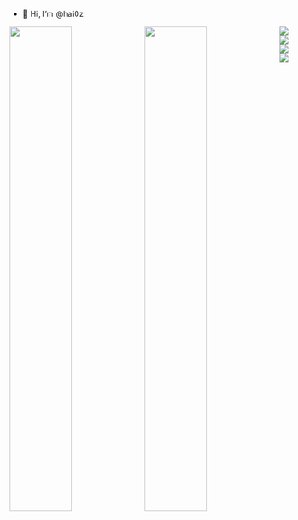 - 👋 Hi, I’m @hai0z

<a href="https://github.com/anuraghazra/github-readme-stats">
  <img width= "47%" align="left" src="https://github-readme-stats.vercel.app/api?username=hai0z&show_icons=true&theme=radical" />
</a>
<a href="https://github.com/anuraghazra/convoychat">
  <img width= "47%" align="left" src="https://github-readme-stats.vercel.app/api/top-langs/?username=hai0z&layout=compact&langs_count=8&hide=Handlebars,TSQL,Hack,shell" />
</a>
<div>
  <img align="left" src="https://img.shields.io/badge/javascript-%23323330.svg?style=for-the-badge&logo=javascript&logoColor=%23F7DF1E" <img  />
  <img align="left" src="https://img.shields.io/badge/typescript-%23007ACC.svg?style=for-the-badge&logo=typescript&logoColor=white" <img  />
  <img align="left" src="https://img.shields.io/badge/-TypeGraphQL-%23C04392?style=for-the-badge" <img  />
  <img src="https://img.shields.io/badge/node.js-6DA55F?style=for-the-badge&logo=node.js&logoColor=white" <img  />
</div>
